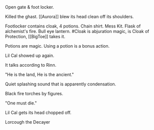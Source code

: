 Open gate & foot locker.

Killed the ghast. [[Aurora]] blew its head clean off its shoulders.

Footlocker contains cloak, 4 potions. Chain shirt. Mess Kit. Flask of alchemist's fire. Bull eye lantern. #Cloak is abjuration magic, is Cloak of Protection, [[BigToe]] takes it.

Potions are magic. Using a potion is a bonus action.

Lil Cal showed up again.

It talks according to Rinn.

"He is the land, He is the ancient."

Quiet splashing sound that is apparently condensation.

Black fire torches by figures.

"One must die."

Lil Cal gets its head chopped off.

Lorcough the Decayer 